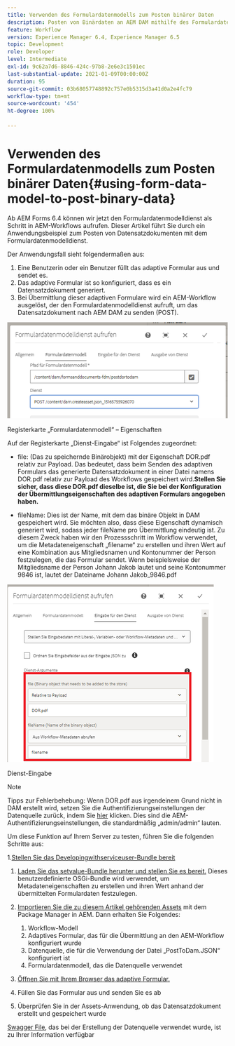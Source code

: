 ```yaml
---
title: Verwenden des Formulardatenmodells zum Posten binärer Daten
description: Posten von Binärdaten an AEM DAM mithilfe des Formulardatenmodells
feature: Workflow
version: Experience Manager 6.4, Experience Manager 6.5
topic: Development
role: Developer
level: Intermediate
exl-id: 9c62a7d6-8846-424c-97b8-2e6e3c1501ec
last-substantial-update: 2021-01-09T00:00:00Z
duration: 95
source-git-commit: 03b68057748892c757e0b5315d3a41d0a2e4fc79
workflow-type: tm+mt
source-wordcount: '454'
ht-degree: 100%

---
```


# Verwenden des Formulardatenmodells zum Posten binärer Daten{#using-form-data-model-to-post-binary-data}

Ab AEM Forms 6.4 können wir jetzt den Formulardatenmodelldienst als Schritt in AEM-Workflows aufrufen. Dieser Artikel führt Sie durch ein Anwendungsbeispiel zum Posten von Datensatzdokumenten mit dem Formulardatenmodelldienst.

Der Anwendungsfall sieht folgendermaßen aus:

1. Eine Benutzerin oder ein Benutzer füllt das adaptive Formular aus und sendet es.
1. Das adaptive Formular ist so konfiguriert, dass es ein Datensatzdokument generiert.
1. Bei Übermittlung dieser adaptiven Formulare wird ein AEM-Workflow ausgelöst, der den Formulardatenmodelldienst aufruft, um das Datensatzdokument nach AEM DAM zu senden (POST).

![posttodam](assets/posttodamshot1.png)

Registerkarte „Formulardatenmodell“ – Eigenschaften

Auf der Registerkarte „Dienst-Eingabe“ ist Folgendes zugeordnet:

* file: (Das zu speichernde Binärobjekt) mit der Eigenschaft DOR.pdf relativ zur Payload. Das bedeutet, dass beim Senden des adaptiven Formulars das generierte Datensatzdokument in einer Datei namens DOR.pdf relativ zur Payload des Workflows gespeichert wird.**Stellen Sie sicher, dass diese DOR.pdf dieselbe ist, die Sie bei der Konfiguration der Übermittlungseigenschaften des adaptiven Formulars angegeben haben.**

* fileName: Dies ist der Name, mit dem das binäre Objekt in DAM gespeichert wird. Sie möchten also, dass diese Eigenschaft dynamisch generiert wird, sodass jeder fileName pro Übermittlung eindeutig ist. Zu diesem Zweck haben wir den Prozessschritt im Workflow verwendet, um die Metadateneigenschaft „filename“ zu erstellen und ihren Wert auf eine Kombination aus Mitgliedsnamen und Kontonummer der Person festzulegen, die das Formular sendet. Wenn beispielsweise der Mitgliedsname der Person Johann Jakob lautet und seine Kontonummer 9846 ist, lautet der Dateiname Johann Jakob_9846.pdf

![fdmserviceinput](assets/fdminputservice.png)

Dienst-Eingabe

>[!NOTE]
>
>Tipps zur Fehlerbehebung: Wenn DOR.pdf aus irgendeinem Grund nicht in DAM erstellt wird, setzen Sie die Authentifizierungseinstellungen der Datenquelle zurück, indem Sie [hier](http://localhost:4502/mnt/overlay/fd/fdm/gui/components/admin/fdmcloudservice/properties.html?item=%2Fconf%2Fglobal%2Fsettings%2Fcloudconfigs%2Ffdm%2Fpostdortodam) klicken. Dies sind die AEM-Authentifizierungseinstellungen, die standardmäßig „admin/admin“ lauten.

Um diese Funktion auf Ihrem Server zu testen, führen Sie die folgenden Schritte aus:

1.[Stellen Sie das Developingwithserviceuser-Bundle bereit](/help/forms/assets/common-osgi-bundles/DevelopingWithServiceUser.jar)

1. [Laden Sie das setvalue-Bundle herunter und stellen Sie es bereit.](/help/forms/assets/common-osgi-bundles/SetValueApp.core-1.0-SNAPSHOT.jar) Dieses benutzerdefinierte OSGi-Bundle wird verwendet, um Metadateneigenschaften zu erstellen und ihren Wert anhand der übermittelten Formulardaten festzulegen.

1. [Importieren Sie die zu diesem Artikel gehörenden Assets](assets/postdortodam.zip) mit dem Package Manager in AEM. Dann erhalten Sie Folgendes:

   1. Workflow-Modell
   1. Adaptives Formular, das für die Übermittlung an den AEM-Workflow konfiguriert wurde
   1. Datenquelle, die für die Verwendung der Datei „PostToDam.JSON“ konfiguriert ist
   1. Formulardatenmodell, das die Datenquelle verwendet

1. [Öffnen Sie mit Ihrem Browser das adaptive Formular.](http://localhost:4502/content/dam/formsanddocuments/helpx/timeoffrequestform/jcr:content?wcmmode=disabled)
1. Füllen Sie das Formular aus und senden Sie es ab
1. Überprüfen Sie in der Assets-Anwendung, ob das Datensatzdokument erstellt und gespeichert wurde


[Swagger File](http://localhost:4502/conf/global/settings/cloudconfigs/fdm/postdortodam/jcr:content/swaggerFile), das bei der Erstellung der Datenquelle verwendet wurde, ist zu Ihrer Information verfügbar
